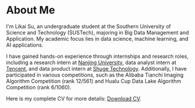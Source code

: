 # About Me

I'm Likai Su, an undergraduate student at the Southern University of Science and Technology (SUSTech), majoring in Big Data Management and Application. My academic focus lies in data science, machine learning, and AI applications.

I have gained hands-on experience through internships and research roles, including a research intern at [Nanjing University](https://www.nju.edu.cn), data analyst intern at [Tencent](https://www.tencent.com/zh-cn/), and data product intern at [Shuge Technology](http://datapenthouse.io). Additionally, I have participated in various competitions, such as the Alibaba Tianchi Imaging Algorithm Competition (rank 12/561) and Hualu Cup Data Lake Algorithm Competition (rank 6/1060).

Here is my complete CV for more details: [Download CV](../files/CV_LikaiSu.pdf).
